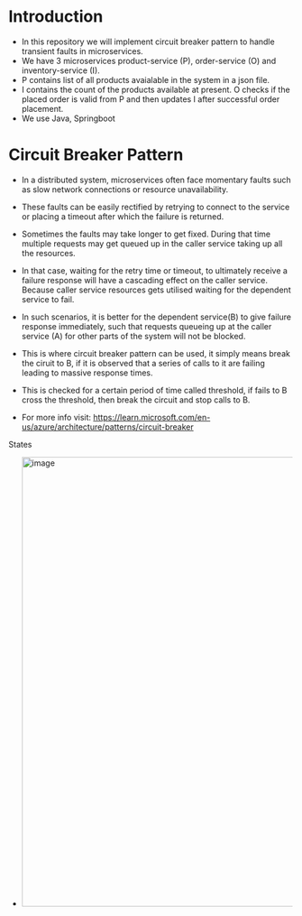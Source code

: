 # Introduction
- In this repository we will implement circuit breaker pattern to handle transient faults in microservices.
- We have 3 microservices product-service (P), order-service (O) and inventory-service (I).
- P contains list of all products avaialable in the system in a json file. 
- I contains the count of the products available at present. O checks if the placed order is valid from P and then updates I after successful order placement.
- We use Java, Springboot

# Circuit Breaker Pattern
- In a distributed system, microservices often face momentary faults such as slow network connections or resource unavailability. 
- These faults can be easily rectified by retrying to connect to the service or placing a timeout after which the failure is returned.

- Sometimes the faults may take longer to get fixed. During that time multiple requests may get queued up in the caller service taking up all the resources. 
- In that case, waiting for the retry time or timeout, to ultimately receive a failure response will have a cascading effect on the caller service. Because caller service 
resources gets utilised waiting for the dependent service to fail. 

- In such scenarios, it is better for the dependent service(B) to give failure response immediately, 
such that requests queueing up at the caller service (A) for other parts of the system will not be blocked.

- This is where circuit breaker pattern can be used, it simply means break the ciruit to B, if it is observed that a series of calls to it are failing leading to massive response times. 
- This is checked for a certain period of time called threshold, if fails to B cross the threshold, then break the circuit and stop calls to B. 
- For more info visit: https://learn.microsoft.com/en-us/azure/architecture/patterns/circuit-breaker

States
- <img width="797" alt="image" src="https://github.com/vivek-alladi/circuit-breaker-pattern/assets/38089262/c9ea0b1d-dfe9-4e26-9574-b9cfcae6e7ad">

